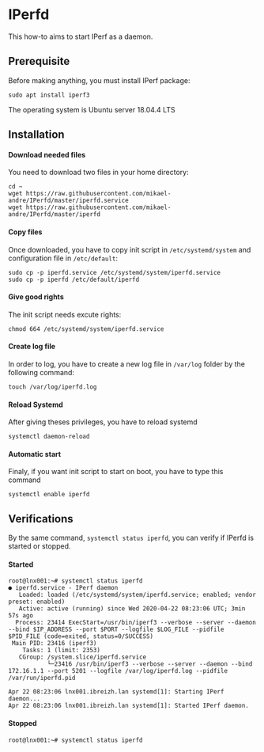 # IPerfd
This how-to aims to start IPerf as a daemon.
## Prerequisite
Before making anything, you must install IPerf package:
```
sudo apt install iperf3
```

The operating system is Ubuntu server 18.04.4 LTS
## Installation
#### Download needed files
You need to download two files in your home directory:
```
cd ~
wget https://raw.githubusercontent.com/mikael-andre/IPerfd/master/iperfd.service
wget https://raw.githubusercontent.com/mikael-andre/IPerfd/master/iperfd
```
#### Copy files
Once downloaded, you have to copy init script in `/etc/systemd/system` and configuration file in `/etc/default`:
```
sudo cp -p iperfd.service /etc/systemd/system/iperfd.service
sudo cp -p iperfd /etc/default/iperfd
```
#### Give good rights
The init script needs excute rights:
```
chmod 664 /etc/systemd/system/iperfd.service 
```
#### Create log file
In order to log, you have to create a new log file in `/var/log` folder by the following command:
```
touch /var/log/iperfd.log
```
#### Reload Systemd
After giving theses privileges, you have to reload systemd
```
systemctl daemon-reload
```
#### Automatic start
Finaly, if you want init script to start on boot, you have to type this command
```
systemctl enable iperfd
```
## Verifications
By the same command, `systemctl status iperfd`, you can verify if IPerfd is started or stopped.
#### Started
```
root@lnx001:~# systemctl status iperfd
● iperfd.service - IPerf daemon
   Loaded: loaded (/etc/systemd/system/iperfd.service; enabled; vendor preset: enabled)
   Active: active (running) since Wed 2020-04-22 08:23:06 UTC; 3min 57s ago
  Process: 23414 ExecStart=/usr/bin/iperf3 --verbose --server --daemon --bind $IP_ADDRESS --port $PORT --logfile $LOG_FILE --pidfile $PID_FILE (code=exited, status=0/SUCCESS)
 Main PID: 23416 (iperf3)
    Tasks: 1 (limit: 2353)
   CGroup: /system.slice/iperfd.service
           └─23416 /usr/bin/iperf3 --verbose --server --daemon --bind 172.16.1.1 --port 5201 --logfile /var/log/iperfd.log --pidfile /var/run/iperfd.pid

Apr 22 08:23:06 lnx001.ibreizh.lan systemd[1]: Starting IPerf daemon...
Apr 22 08:23:06 lnx001.ibreizh.lan systemd[1]: Started IPerf daemon.
```
#### Stopped
```
root@lnx001:~# systemctl status iperfd
```
